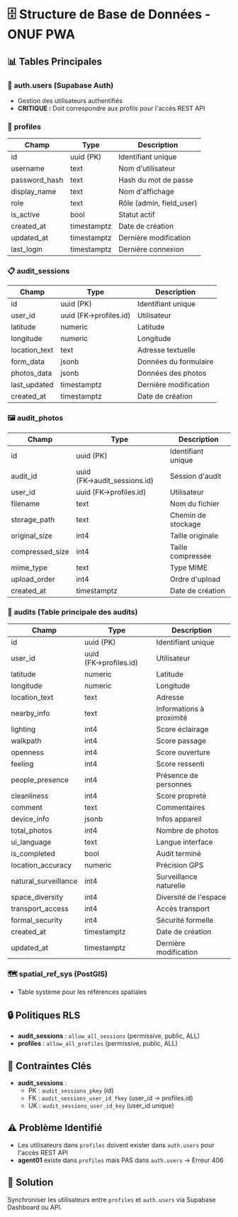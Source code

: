 # 🗄️ Structure de Base de Données - ONUF PWA

## 📊 Tables Principales

### 🔐 **auth.users** (Supabase Auth)
- Gestion des utilisateurs authentifiés
- **CRITIQUE :** Doit correspondre aux profils pour l'accès REST API

### 👥 **profiles**
| Champ | Type | Description |
|-------|------|-------------|
| id | uuid (PK) | Identifiant unique |
| username | text | Nom d'utilisateur |
| password_hash | text | Hash du mot de passe |
| display_name | text | Nom d'affichage |
| role | text | Rôle (admin, field_user) |
| is_active | bool | Statut actif |
| created_at | timestamptz | Date de création |
| updated_at | timestamptz | Dernière modification |
| last_login | timestamptz | Dernière connexion |

### 📋 **audit_sessions**
| Champ | Type | Description |
|-------|------|-------------|
| id | uuid (PK) | Identifiant unique |
| user_id | uuid (FK→profiles.id) | Utilisateur |
| latitude | numeric | Latitude |
| longitude | numeric | Longitude |
| location_text | text | Adresse textuelle |
| form_data | jsonb | Données du formulaire |
| photos_data | jsonb | Données des photos |
| last_updated | timestamptz | Dernière modification |
| created_at | timestamptz | Date de création |

### 🖼️ **audit_photos**
| Champ | Type | Description |
|-------|------|-------------|
| id | uuid (PK) | Identifiant unique |
| audit_id | uuid (FK→audit_sessions.id) | Session d'audit |
| user_id | uuid (FK→profiles.id) | Utilisateur |
| filename | text | Nom du fichier |
| storage_path | text | Chemin de stockage |
| original_size | int4 | Taille originale |
| compressed_size | int4 | Taille compressée |
| mime_type | text | Type MIME |
| upload_order | int4 | Ordre d'upload |
| created_at | timestamptz | Date de création |

### 🎯 **audits** (Table principale des audits)
| Champ | Type | Description |
|-------|------|-------------|
| id | uuid (PK) | Identifiant unique |
| user_id | uuid (FK→profiles.id) | Utilisateur |
| latitude | numeric | Latitude |
| longitude | numeric | Longitude |
| location_text | text | Adresse |
| nearby_info | text | Informations à proximité |
| lighting | int4 | Score éclairage |
| walkpath | int4 | Score passage |
| openness | int4 | Score ouverture |
| feeling | int4 | Score ressenti |
| people_presence | int4 | Présence de personnes |
| cleanliness | int4 | Score propreté |
| comment | text | Commentaires |
| device_info | jsonb | Infos appareil |
| total_photos | int4 | Nombre de photos |
| ui_language | text | Langue interface |
| is_completed | bool | Audit terminé |
| location_accuracy | numeric | Précision GPS |
| natural_surveillance | int4 | Surveillance naturelle |
| space_diversity | int4 | Diversité de l'espace |
| transport_access | int4 | Accès transport |
| formal_security | int4 | Sécurité formelle |
| created_at | timestamptz | Date de création |
| updated_at | timestamptz | Dernière modification |

### 🗺️ **spatial_ref_sys** (PostGIS)
- Table système pour les références spatiales

## 🔒 **Politiques RLS**
- **audit_sessions** : `allow_all_sessions` (permissive, public, ALL)
- **profiles** : `allow_all_profiles` (permissive, public, ALL)

## 🔗 **Contraintes Clés**
- **audit_sessions** :
  - PK : `audit_sessions_pkey` (id)
  - FK : `audit_sessions_user_id_fkey` (user_id → profiles.id)
  - UK : `audit_sessions_user_id_key` (user_id unique)

## ⚠️ **Problème Identifié**
- Les utilisateurs dans `profiles` doivent exister dans `auth.users` pour l'accès REST API
- **agent01** existe dans `profiles` mais PAS dans `auth.users` → Erreur 406

## 🚀 **Solution**
Synchroniser les utilisateurs entre `profiles` et `auth.users` via Supabase Dashboard ou API.
